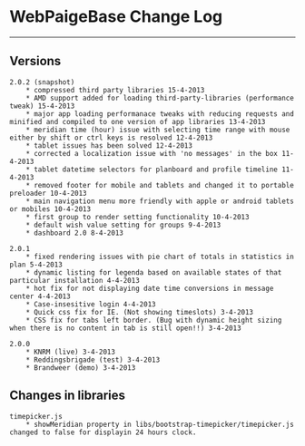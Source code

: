# WebPaigeBase Change Log
---

## Versions

	2.0.2 (snapshot)
		* compressed third party libraries 15-4-2013
		* AMD support added for loading third-party-libraries (performance tweak) 15-4-2013
		* major app loading performanace tweaks with reducing requests and minified and compiled to one version of app libraries 13-4-2013
		* meridian time (hour) issue with selecting time range with mouse either by shift or ctrl keys is resolved 12-4-2013
		* tablet issues has been solved 12-4-2013
		* corrected a localization issue with 'no messages' in the box 11-4-2013
		* tablet datetime selectors for planboard and profile timeline 11-4-2013
		* removed footer for mobile and tablets and changed it to portable preloader 10-4-2013
		* main navigation menu more friendly with apple or android tablets or mobiles 10-4-2013
		* first group to render setting functionality 10-4-2013
		* default wish value setting for groups 9-4-2013
		* dashboard 2.0 8-4-2013

	2.0.1
		* fixed rendering issues with pie chart of totals in statistics in plan 5-4-2013
		* dynamic listing for legenda based on available states of that particular installation 4-4-2013
		* hot fix for not displaying date time conversions in message center 4-4-2013
		* Case-insesitive login 4-4-2013
		* Quick css fix for IE. (Not showing timeslots) 3-4-2013
		* CSS fix for tabs left border. (Bug with dynamic height sizing when there is no content in tab is still open!!) 3-4-2013
	
	2.0.0
		* KNRM (live) 3-4-2013
		* Reddingsbrigade (test) 3-4-2013
		* Brandweer (demo) 3-4-2013


## Changes in libraries
	timepicker.js
		* showMeridian property in libs/bootstrap-timepicker/timepicker.js changed to false for displayin 24 hours clock.